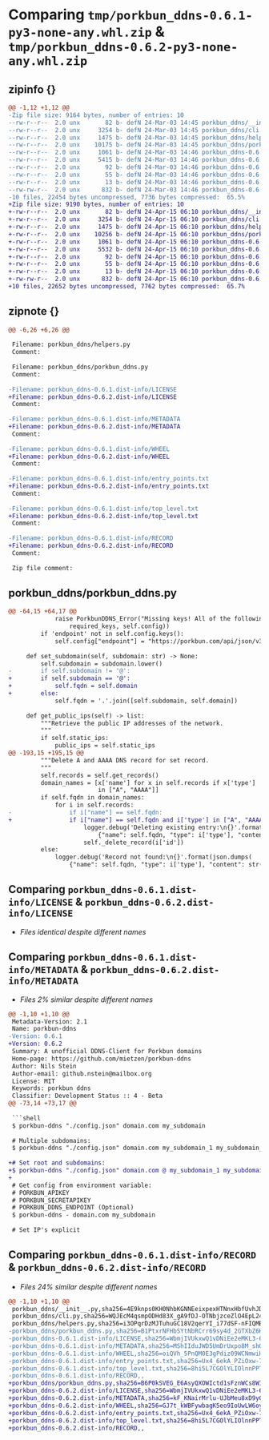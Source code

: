# Comparing `tmp/porkbun_ddns-0.6.1-py3-none-any.whl.zip` & `tmp/porkbun_ddns-0.6.2-py3-none-any.whl.zip`

## zipinfo {}

```diff
@@ -1,12 +1,12 @@
-Zip file size: 9164 bytes, number of entries: 10
--rw-r--r--  2.0 unx       82 b- defN 24-Mar-03 14:45 porkbun_ddns/__init__.py
--rw-r--r--  2.0 unx     3254 b- defN 24-Mar-03 14:45 porkbun_ddns/cli.py
--rw-r--r--  2.0 unx     1475 b- defN 24-Mar-03 14:45 porkbun_ddns/helpers.py
--rw-r--r--  2.0 unx    10175 b- defN 24-Mar-03 14:45 porkbun_ddns/porkbun_ddns.py
--rw-r--r--  2.0 unx     1061 b- defN 24-Mar-03 14:46 porkbun_ddns-0.6.1.dist-info/LICENSE
--rw-r--r--  2.0 unx     5415 b- defN 24-Mar-03 14:46 porkbun_ddns-0.6.1.dist-info/METADATA
--rw-r--r--  2.0 unx       92 b- defN 24-Mar-03 14:46 porkbun_ddns-0.6.1.dist-info/WHEEL
--rw-r--r--  2.0 unx       55 b- defN 24-Mar-03 14:46 porkbun_ddns-0.6.1.dist-info/entry_points.txt
--rw-r--r--  2.0 unx       13 b- defN 24-Mar-03 14:46 porkbun_ddns-0.6.1.dist-info/top_level.txt
--rw-rw-r--  2.0 unx      832 b- defN 24-Mar-03 14:46 porkbun_ddns-0.6.1.dist-info/RECORD
-10 files, 22454 bytes uncompressed, 7736 bytes compressed:  65.5%
+Zip file size: 9190 bytes, number of entries: 10
+-rw-r--r--  2.0 unx       82 b- defN 24-Apr-15 06:10 porkbun_ddns/__init__.py
+-rw-r--r--  2.0 unx     3254 b- defN 24-Apr-15 06:10 porkbun_ddns/cli.py
+-rw-r--r--  2.0 unx     1475 b- defN 24-Apr-15 06:10 porkbun_ddns/helpers.py
+-rw-r--r--  2.0 unx    10256 b- defN 24-Apr-15 06:10 porkbun_ddns/porkbun_ddns.py
+-rw-r--r--  2.0 unx     1061 b- defN 24-Apr-15 06:10 porkbun_ddns-0.6.2.dist-info/LICENSE
+-rw-r--r--  2.0 unx     5532 b- defN 24-Apr-15 06:10 porkbun_ddns-0.6.2.dist-info/METADATA
+-rw-r--r--  2.0 unx       92 b- defN 24-Apr-15 06:10 porkbun_ddns-0.6.2.dist-info/WHEEL
+-rw-r--r--  2.0 unx       55 b- defN 24-Apr-15 06:10 porkbun_ddns-0.6.2.dist-info/entry_points.txt
+-rw-r--r--  2.0 unx       13 b- defN 24-Apr-15 06:10 porkbun_ddns-0.6.2.dist-info/top_level.txt
+-rw-rw-r--  2.0 unx      832 b- defN 24-Apr-15 06:10 porkbun_ddns-0.6.2.dist-info/RECORD
+10 files, 22652 bytes uncompressed, 7762 bytes compressed:  65.7%
```

## zipnote {}

```diff
@@ -6,26 +6,26 @@
 
 Filename: porkbun_ddns/helpers.py
 Comment: 
 
 Filename: porkbun_ddns/porkbun_ddns.py
 Comment: 
 
-Filename: porkbun_ddns-0.6.1.dist-info/LICENSE
+Filename: porkbun_ddns-0.6.2.dist-info/LICENSE
 Comment: 
 
-Filename: porkbun_ddns-0.6.1.dist-info/METADATA
+Filename: porkbun_ddns-0.6.2.dist-info/METADATA
 Comment: 
 
-Filename: porkbun_ddns-0.6.1.dist-info/WHEEL
+Filename: porkbun_ddns-0.6.2.dist-info/WHEEL
 Comment: 
 
-Filename: porkbun_ddns-0.6.1.dist-info/entry_points.txt
+Filename: porkbun_ddns-0.6.2.dist-info/entry_points.txt
 Comment: 
 
-Filename: porkbun_ddns-0.6.1.dist-info/top_level.txt
+Filename: porkbun_ddns-0.6.2.dist-info/top_level.txt
 Comment: 
 
-Filename: porkbun_ddns-0.6.1.dist-info/RECORD
+Filename: porkbun_ddns-0.6.2.dist-info/RECORD
 Comment: 
 
 Zip file comment:
```

## porkbun_ddns/porkbun_ddns.py

```diff
@@ -64,15 +64,17 @@
             raise PorkbunDDNS_Error("Missing keys! All of the following are required: '{}'\nYour config:\n{}".format(
                 required_keys, self.config))
         if 'endpoint' not in self.config.keys():
             self.config["endpoint"] = "https://porkbun.com/api/json/v3"
 
     def set_subdomain(self, subdomain: str) -> None:
         self.subdomain = subdomain.lower()
-        if self.subdomain != '@':
+        if self.subdomain == '@':
+            self.fqdn = self.domain
+        else:
             self.fqdn = '.'.join([self.subdomain, self.domain])
 
     def get_public_ips(self) -> list:
         """Retrieve the public IP addresses of the network.
         """
         if self.static_ips:
             public_ips = self.static_ips
@@ -193,15 +195,15 @@
         """Delete A and AAAA DNS record for set record.
         """
         self.records = self.get_records()
         domain_names = [x['name'] for x in self.records if x['type']
                         in ["A", "AAAA"]]
         if self.fqdn in domain_names:
             for i in self.records:
-                if i["name"] == self.fqdn:
+                if i["name"] == self.fqdn and i['type'] in ["A", "AAAA"]:
                     logger.debug('Deleting existing entry:\n{}'.format(json.dumps(
                         {"name": self.fqdn, "type": i['type'], "content": str(i['content'])})))
                     self._delete_record(i['id'])
         else:
             logger.debug('Record not found:\n{}'.format(json.dumps(
                 {"name": self.fqdn, "type": i['type'], "content": str(i['content'])})))
```

## Comparing `porkbun_ddns-0.6.1.dist-info/LICENSE` & `porkbun_ddns-0.6.2.dist-info/LICENSE`

 * *Files identical despite different names*

## Comparing `porkbun_ddns-0.6.1.dist-info/METADATA` & `porkbun_ddns-0.6.2.dist-info/METADATA`

 * *Files 2% similar despite different names*

```diff
@@ -1,10 +1,10 @@
 Metadata-Version: 2.1
 Name: porkbun-ddns
-Version: 0.6.1
+Version: 0.6.2
 Summary: A unofficial DDNS-Client for Porkbun domains
 Home-page: https://github.com/mietzen/porkbun-ddns
 Author: Nils Stein
 Author-email: github.nstein@mailbox.org
 License: MIT
 Keywords: porkbun ddns
 Classifier: Development Status :: 4 - Beta
@@ -73,14 +73,17 @@
 
 ```shell
 $ porkbun-ddns "./config.json" domain.com my_subdomain
 
 # Multiple subdomains:
 $ porkbun-ddns "./config.json" domain.com my_subdomain_1 my_subdomain_2 my_subdomain_3
 
+# Set root and subdomains:
+$ porkbun-ddns "./config.json" domain.com @ my_subdomain_1 my_subdomain_2 my_subdomain_3
+
 # Get config from environment variable:
 # PORKBUN_APIKEY
 # PORKBUN_SECRETAPIKEY
 # PORKBUN_DDNS_ENDPOINT (Optional)
 $ porkbun-ddns - domain.com my_subdomain
 
 # Set IP's explicit
```

## Comparing `porkbun_ddns-0.6.1.dist-info/RECORD` & `porkbun_ddns-0.6.2.dist-info/RECORD`

 * *Files 24% similar despite different names*

```diff
@@ -1,10 +1,10 @@
 porkbun_ddns/__init__.py,sha256=4E9knps0KH0NhbKGNNEeixpexHTNnxHbfUvhJD7rOUU,82
 porkbun_ddns/cli.py,sha256=WQJEcM4qsmpODHd83X_gA9fDJ-OTNbjzceZlO4EpL24,3254
 porkbun_ddns/helpers.py,sha256=i3OPqrDzMJTuhuGC18V2qerYI_i77dSF-nFIQMBcSEM,1475
-porkbun_ddns/porkbun_ddns.py,sha256=B1PtxrNFHbSYtNbRCrr69sy4d_2GTXbZ6H82N6VlhlA,10175
-porkbun_ddns-0.6.1.dist-info/LICENSE,sha256=WbmjIVUkxwQ1vDNiEe2eMKL3-6nYRBN1qUv7rdvvSvY,1061
-porkbun_ddns-0.6.1.dist-info/METADATA,sha256=MShIIduJWD5UmDrUxpo8M_shOOwDJJKyZ9ntXCmk70c,5415
-porkbun_ddns-0.6.1.dist-info/WHEEL,sha256=oiQVh_5PnQM0E3gPdiz09WCNmwiHDMaGer_elqB3coM,92
-porkbun_ddns-0.6.1.dist-info/entry_points.txt,sha256=Ux4_6ekA_PZiOxw-7MbJOvQVo_7IJQzaYS24EzSjwbg,55
-porkbun_ddns-0.6.1.dist-info/top_level.txt,sha256=8hi5L7CGOlYLIOlnnPPToRxZqnZ1UkpUmCYbgYZO2JA,13
-porkbun_ddns-0.6.1.dist-info/RECORD,,
+porkbun_ddns/porkbun_ddns.py,sha256=B6P0kSVEG_E6AsyQXOWIctd1sFznWCs8WIVZr8r4dZU,10256
+porkbun_ddns-0.6.2.dist-info/LICENSE,sha256=WbmjIVUkxwQ1vDNiEe2eMKL3-6nYRBN1qUv7rdvvSvY,1061
+porkbun_ddns-0.6.2.dist-info/METADATA,sha256=kF_KNairMrlu-UJbMeu8xD9yCTu2u4gH5DP0K7LYe0Y,5532
+porkbun_ddns-0.6.2.dist-info/WHEEL,sha256=GJ7t_kWBFywbagK5eo9IoUwLW6oyOeTKmQ-9iHFVNxQ,92
+porkbun_ddns-0.6.2.dist-info/entry_points.txt,sha256=Ux4_6ekA_PZiOxw-7MbJOvQVo_7IJQzaYS24EzSjwbg,55
+porkbun_ddns-0.6.2.dist-info/top_level.txt,sha256=8hi5L7CGOlYLIOlnnPPToRxZqnZ1UkpUmCYbgYZO2JA,13
+porkbun_ddns-0.6.2.dist-info/RECORD,,
```

